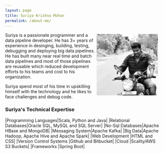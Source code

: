 ```yaml
---
layout: page
title: Suriya Krishna Mohan
permalink: /about-me/
---
```


<img src='/assets/suriya-krishna-mohan.jpg' width='200' height='200' style="float:right; padding:5px">

Suriya is a passionate programmer and a data pipeline developer. He has 3+ years of experience in desinging, building, testing, debugging and deploying big data pipelines. He has built many near real time and batch data pipelines and most of those pipelines are reusable which reduced development efforts to his teams and cost to his organization. 

Suriya spend most of his time in upskilling himself with the technology and he likes to face challenges and debug code.

### Suriya's Technical Expertise

|Programming Languages|Scala, Python and Java|
|Relational Databases|Oracle SQL, MySQL and SQL Server|
|No-Sql Databases|Apache HBase and MongoDB|
|Messaging System|Apache Kafka|
|Big Data|Apache Hadoop, Apache Hive and Apache Spark|
|Web Development     |HTML and CSS|
|Version Control Systems   |Github and Bitbucket|
|Cloud   |Scality/AWS S3 Buckets|
|Frameworks   |Spring Boot|
